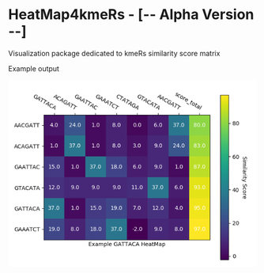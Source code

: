 # HeatMap4kmeRs - [-- Alpha Version --]

Visualization package dedicated to kmeRs similarity score matrix 

Example output

![Figure_2.png](Examples/Figure_2.png)

























